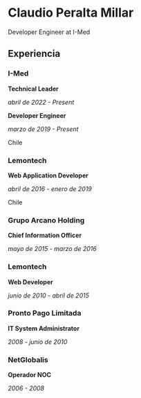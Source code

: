 # Claudio Peralta Millar

Developer Engineer at I-Med

## Experiencia

### I-Med

**Technical Leader**

_abril de 2022 - Present_

**Developer Engineer**

_marzo de 2019 - Present_

Chile

### Lemontech

**Web Application Developer**

_abril de 2016 - enero de 2019_

Chile

### Grupo Arcano Holding

**Chief Information Officer**

_mayo de 2015 - marzo de 2016_

### Lemontech

**Web Developer**

_junio de 2010 - abril de 2015_

### Pronto Pago Limitada

**IT System Administrator**

_2008 - junio de 2010_

### NetGlobalis

**Operador NOC**

_2006 - 2008_

